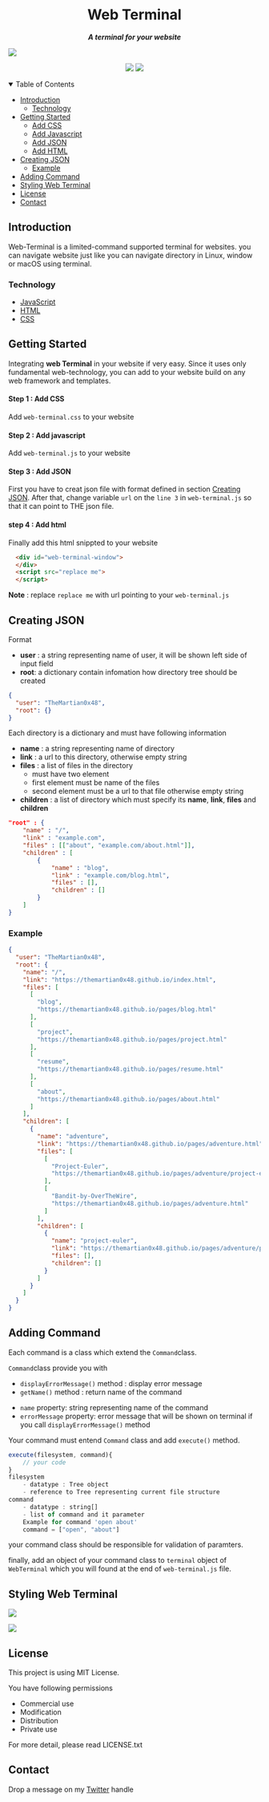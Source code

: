 <p align="center">
  <h1 align="center">Web Terminal</h1>
  <p align="center">
      <b><i>A terminal for your website</i></b>
    <br />
  </p>
</p>


![](readme-asset/web-terminal.png)

<p align="center">
      <img  src="https://forthebadge.com/images/badges/made-with-javascript.svg"> 
  <img  src="https://forthebadge.com/images/badges/built-with-love.svg">
</p>
<details open="open">
  <summary>Table of Contents</summary>
  <ul>
    <li>
      <a href="#introduction">Introduction</a>
      <ul>
        <li><a href="#technology">Technology</a></li>
      </ul>
    </li>
    <li>
      <a href="#getting-started">Getting Started</a>
      <ul>
        <li><a href="#step-1--add-css">Add CSS</a></li>
        <li><a href="#step-2--add-javascript">Add Javascript</a></li>
          <li><a href="#step-3--add-json">Add JSON</a></li>
          <li><a href="#step-4--add-html">Add HTML</a></li>
      </ul>
    </li>
    <li><a href="#creating-json">Creating JSON</a>
        <ul>
        <li><a href="#example">Example</a></li>
      </ul>
     </li>
<li><a href="#adding-command">Adding Command</a></li>
<li><a href="#styling-web-terminal">Styling Web Terminal</a></li>
    <li><a href="#license">License</a></li>
    <li><a href="#contact">Contact</a></li>
  </ul>
</details>





## Introduction

Web-Terminal is a limited-command supported terminal for websites. you can navigate website just like you can navigate directory in Linux, window or macOS using terminal.


### Technology
- [JavaScript](https://www.javascript.com/)
- [HTML](https://html.spec.whatwg.org/)
- [CSS](https://developer.mozilla.org/en-US/docs/Web/CSS)

## Getting Started

Integrating **web Terminal** in your website if very easy.  Since it uses only fundamental web-technology, you can add to your website build on any web framework and templates.

#### Step 1 : Add CSS

Add `web-terminal.css` to your website

#### Step 2 : Add javascript

Add `web-terminal.js`  to your website

#### Step 3 : Add JSON

First you have to creat json file with format defined in section [Creating JSON](#creating-json). After that, change variable `url` on the `line 3` in `web-terminal.js` so that it can point to THE json file.

#### step 4 : Add html

Finally add this html snippted to your website

```html
  <div id="web-terminal-window">
  </div>
  <script src="replace me">
  </script>
```

**Note** : replace `replace me` with url pointing to your `web-terminal.js`

## Creating JSON 

Format

- **user** : a string representing name of user, it will be shown left side of input field
- **root**: a dictionary contain infomation how directory tree should be created

```json
{
  "user": "TheMartian0x48",
  "root": {}
}
```

Each directory is a dictionary and must have following information

* **name** : a string representing name of directory
* **link** : a url to this directory, otherwise empty string
* **files** : a list of files in the directory
  * must have two element
  * first element must be name of the files
  * second element must  be a url to that file otherwise empty string 
* **children** : a list of directory which must specify its **name**, **link**, **files** and **children**

```json
"root" : {
    "name" : "/",
    "link" : "example.com",
    "files" : [["about", "example.com/about.html"]],
    "children" : [
        {
            "name" : "blog",
            "link" : "example.com/blog.html",
            "files" : [],
            "children" : []
        }
    ]
}
```

### Example

```json
{
  "user": "TheMartian0x48",
  "root": {
    "name": "/",
    "link": "https://themartian0x48.github.io/index.html",
    "files": [
      [
        "blog",
        "https://themartian0x48.github.io/pages/blog.html"
      ],
      [
        "project",
        "https://themartian0x48.github.io/pages/project.html"
      ],
      [
        "resume",
        "https://themartian0x48.github.io/pages/resume.html"
      ],
      [
        "about",
        "https://themartian0x48.github.io/pages/about.html"
      ]
    ],
    "children": [
      {
        "name": "adventure",
        "link": "https://themartian0x48.github.io/pages/adventure.html",
        "files": [
          [
            "Project-Euler",
            "https://themartian0x48.github.io/pages/adventure/project-euler.html"
          ],
          [
            "Bandit-by-OverTheWire",
            "https://themartian0x48.github.io/pages/adventure.html"
          ]
        ],
        "children": [
          {
            "name": "project-euler",
            "link": "https://themartian0x48.github.io/pages/adventure/project-euler.html",
            "files": [],
            "children": []
          }
        ]
      }
    ]
  }
}
```



## Adding Command

Each command is a class which extend the `Command`class. 

`Command`class provide you with 

* `displayErrorMessage()` method : display error message
* `getName()` method : return name of the command

- `name` property: string representing name of the command
- `errorMessage` property: error message that will be shown on terminal if you call  `displayErrorMessage()` method

Your command must entend `Command` class and add `execute()` method.

```javascript
execute(filesystem, command){
    // your code
}
filesystem 
	- datatype : Tree object
	- reference to Tree representing current file structure
command 
	- datatype : string[]
	- list of command and it parameter
    Example for command 'open about'
	command = ["open", "about"]
```

your command class should be responsible for validation of paramters. 

finally, add an object of your command class to `terminal` object of `WebTerminal` which you will found at the end of `web-terminal.js` file.

## Styling Web Terminal

![](readme-asset/css-guide.png)


![](readme-asset/css-guide-2.png)

## License

This project is using MIT License.

You have following permissions

- Commercial use
- Modification 
- Distribution 
- Private use 

For more detail, please read LICENSE.txt

## Contact

Drop a message on my [Twitter](https://twitter.com/TheMartian0x48) handle

